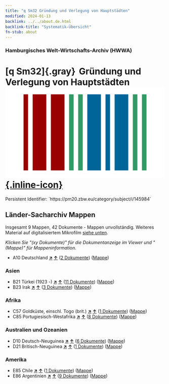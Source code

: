```yaml
---
title: "q Sm32 Gründung und Verlegung von Hauptstädten"
modified: 2024-01-13
backlink: ../../about.de.html
backlink-title: "Systematik-Übersicht"
fn-stub: about
---
```


### Hamburgisches Welt-Wirtschafts-Archiv (HWWA)

# [q Sm32]{.gray}&#8201; Gründung und Verlegung von Hauptstädten &#160; [![Wikidata](/images/Wikidata-logo.svg "Wikidata"){.inline-icon}](http://www.wikidata.org/entity/Q104711406)

<div class="hint">Persistent Identifier: `https://pm20.zbw.eu/category/subject/i/145984`</div>







## Länder-Sacharchiv Mappen






Insgesamt 9 Mappen, 42 Dokumente - Mappen unvollständig. Weiteres Material auf digitalisiertem Mikrofilm [siehe unten](#filmsections).

_Klicken Sie "(xy Dokumente)" für die Dokumentanzeige im Viewer und "(Mappe)" für Mappeninformation._



- A10 Deutschland [**&nearr;**](../../../geo/i/126128/about.de.html "Deutschland (alle Mappen)") [**&uarr;**](../../../geo/about.de.html#A10 "Ländersystematik") (<a href="https://pm20.zbw.eu/iiifview/folder/sh/126128,145984" title="über: Deutschland : Gründung und Verlegung von Hauptstädten" target="_blank">2 Dokumente</a>) ([Mappe](../../../../folder/sh/1261xx/126128/1459xx/145984/about.de.html))

### Asien

- B21 Türkei (1923 -) [**&nearr;**](../../../geo/i/141111/about.de.html "Türkei (1923 -) (alle Mappen)") [**&uarr;**](../../../geo/about.de.html#B21 "Ländersystematik") (<a href="https://pm20.zbw.eu/iiifview/folder/sh/141111,145984" title="über: Türkei (1923 -) : Gründung und Verlegung von Hauptstädten" target="_blank">11 Dokumente</a>) ([Mappe](../../../../folder/sh/1411xx/141111/1459xx/145984/about.de.html))
- B23 Irak [**&nearr;**](../../../geo/i/141113/about.de.html "Irak (alle Mappen)") [**&uarr;**](../../../geo/about.de.html#B23 "Ländersystematik") (<a href="https://pm20.zbw.eu/iiifview/folder/sh/141113,145984" title="über: Irak : Gründung und Verlegung von Hauptstädten" target="_blank">3 Dokumente</a>) ([Mappe](../../../../folder/sh/1411xx/141113/1459xx/145984/about.de.html))

### Afrika

- C57 Goldküste, einschl. Togo (brit.) [**&nearr;**](../../../geo/i/141406/about.de.html "Goldküste, einschl. Togo (brit.) (alle Mappen)") [**&uarr;**](../../../geo/about.de.html#C57 "Ländersystematik") (<a href="https://pm20.zbw.eu/iiifview/folder/sh/141406,145984" title="über: Goldküste, einschl. Togo (brit.) : Gründung und Verlegung von Hauptstädten" target="_blank">1 Dokumente</a>) ([Mappe](../../../../folder/sh/1414xx/141406/1459xx/145984/about.de.html))
- C85 Portugiesisch-Westafrika [**&nearr;**](../../../geo/i/141449/about.de.html "Portugiesisch-Westafrika (alle Mappen)") [**&uarr;**](../../../geo/about.de.html#C85 "Ländersystematik") (<a href="https://pm20.zbw.eu/iiifview/folder/sh/141449,145984" title="über: Portugiesisch-Westafrika : Gründung und Verlegung von Hauptstädten" target="_blank">8 Dokumente</a>) ([Mappe](../../../../folder/sh/1414xx/141449/1459xx/145984/about.de.html))

### Australien und Ozeanien

- D10 Deutsch-Neuguinea [**&nearr;**](../../../geo/i/141601/about.de.html "Deutsch-Neuguinea (alle Mappen)") [**&uarr;**](../../../geo/about.de.html#D10 "Ländersystematik") (<a href="https://pm20.zbw.eu/iiifview/folder/sh/141601,145984" title="über: Deutsch-Neuguinea : Gründung und Verlegung von Hauptstädten" target="_blank">6 Dokumente</a>) ([Mappe](../../../../folder/sh/1416xx/141601/1459xx/145984/about.de.html))
- D21 Britisch-Neuguinea [**&nearr;**](../../../geo/i/141620/about.de.html "Britisch-Neuguinea (alle Mappen)") [**&uarr;**](../../../geo/about.de.html#D21 "Ländersystematik") (<a href="https://pm20.zbw.eu/iiifview/folder/sh/141620,145984" title="über: Britisch-Neuguinea : Gründung und Verlegung von Hauptstädten" target="_blank">1 Dokumente</a>) ([Mappe](../../../../folder/sh/1416xx/141620/1459xx/145984/about.de.html))

### Amerika

- E85 Chile [**&nearr;**](../../../geo/i/141691/about.de.html "Chile (alle Mappen)") [**&uarr;**](../../../geo/about.de.html#E85 "Ländersystematik") (<a href="https://pm20.zbw.eu/iiifview/folder/sh/141691,145984" title="über: Chile : Gründung und Verlegung von Hauptstädten" target="_blank">1 Dokumente</a>) ([Mappe](../../../../folder/sh/1416xx/141691/1459xx/145984/about.de.html))
- E86 Argentinien [**&nearr;**](../../../geo/i/141692/about.de.html "Argentinien (alle Mappen)") [**&uarr;**](../../../geo/about.de.html#E86 "Ländersystematik") (<a href="https://pm20.zbw.eu/iiifview/folder/sh/141692,145984" title="über: Argentinien : Gründung und Verlegung von Hauptstädten" target="_blank">9 Dokumente</a>) ([Mappe](../../../../folder/sh/1416xx/141692/1459xx/145984/about.de.html))



<a id="filmsections" />













